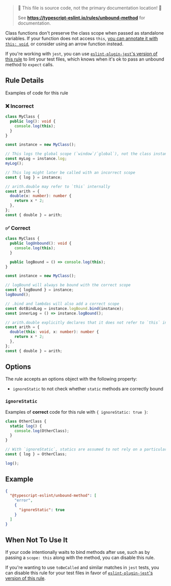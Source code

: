 > 🛑 This file is source code, not the primary documentation location! 🛑
>
> See **https://typescript-eslint.io/rules/unbound-method** for documentation.

Class functions don't preserve the class scope when passed as standalone variables.
If your function does not access `this`, [you can annotate it with `this: void`](https://www.typescriptlang.org/docs/handbook/2/functions.html#declaring-this-in-a-function), or consider using an arrow function instead.

If you're working with `jest`, you can use [`eslint-plugin-jest`'s version of this rule](https://github.com/jest-community/eslint-plugin-jest/blob/main/docs/rules/unbound-method.md) to lint your test files, which knows when it's ok to pass an unbound method to `expect` calls.

## Rule Details

Examples of code for this rule

<!--tabs-->

### ❌ Incorrect

```ts
class MyClass {
  public log(): void {
    console.log(this);
  }
}

const instance = new MyClass();

// This logs the global scope (`window`/`global`), not the class instance
const myLog = instance.log;
myLog();

// This log might later be called with an incorrect scope
const { log } = instance;

// arith.double may refer to `this` internally
const arith = {
  double(x: number): number {
    return x * 2;
  },
};
const { double } = arith;
```

### ✅ Correct

```ts
class MyClass {
  public logUnbound(): void {
    console.log(this);
  }

  public logBound = () => console.log(this);
}

const instance = new MyClass();

// logBound will always be bound with the correct scope
const { logBound } = instance;
logBound();

// .bind and lambdas will also add a correct scope
const dotBindLog = instance.logBound.bind(instance);
const innerLog = () => instance.logBound();

// arith.double explicitly declares that it does not refer to `this` internally
const arith = {
  double(this: void, x: number): number {
    return x * 2;
  },
};
const { double } = arith;
```

## Options

The rule accepts an options object with the following property:

- `ignoreStatic` to not check whether `static` methods are correctly bound

### `ignoreStatic`

Examples of **correct** code for this rule with `{ ignoreStatic: true }`:

```ts
class OtherClass {
  static log() {
    console.log(OtherClass);
  }
}

// With `ignoreStatic`, statics are assumed to not rely on a particular scope
const { log } = OtherClass;

log();
```

## Example

```json
{
  "@typescript-eslint/unbound-method": [
    "error",
    {
      "ignoreStatic": true
    }
  ]
}
```

## When Not To Use It

If your code intentionally waits to bind methods after use, such as by passing a `scope: this` along with the method, you can disable this rule.

If you're wanting to use `toBeCalled` and similar matches in `jest` tests, you can disable this rule for your test files in favor of [`eslint-plugin-jest`'s version of this rule](https://github.com/jest-community/eslint-plugin-jest/blob/main/docs/rules/unbound-method.md).
